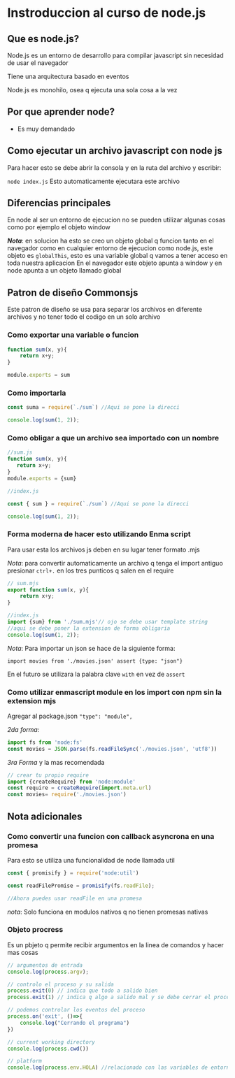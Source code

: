 # Instroduccion al curso de node.js

## Que es node.js?

Node.js es un entorno de desarrollo para compilar javascript sin necesidad de usar el navegador

Tiene una arquitectura basado en eventos

Node.js es monohilo, osea q ejecuta una sola cosa a la vez

## Por que aprender node?

- Es muy demandado

## Como ejecutar un archivo javascript con node js

Para hacer esto se debe abrir la consola y en la ruta del archivo y escribir:

```node index.js```
Esto automaticamente ejecutara este archivo

## Diferencias principales

En node al ser un entorno de ejecucion no se pueden utilizar algunas cosas como por ejemplo el objeto window

***Nota***: en solucion ha esto se creo un objeto global q funcion tanto en el navegador como en cualquier entorno de ejecucion como node.js, este objeto es `globalThis`, esto es una variable global q vamos a tener acceso en toda nuestra aplicacion
En el navegador este objeto apunta a window y en node apunta a un objeto llamado global

## Patron de diseño Commonsjs

Este patron de diseño se usa para separar los archivos en diferente archivos y no tener todo el codigo en un solo archivo

### Como exportar una variable o funcion

```javascript
function sum(x, y){
    return x+y;
}

module.exports = sum
```

### Como importarla

```javascript
const suma = require(`./sum`) //Aqui se pone la direcci

console.log(sum(1, 2));
```

### Como obligar a que un archivo sea importado con un nombre

 ```javascript
 //sum.js
function sum(x, y){
    return x+y;
}
module.exports = {sum}

//index.js

const { sum } = require(`./sum`) //Aqui se pone la direcci

console.log(sum(1, 2));
```

### Forma moderna de hacer esto utilizando Enma script

Para usar esta los archivos js deben en su lugar tener formato .mjs

*Nota*: para convertir automaticamente un archivo q tenga el import antiguo presionar `ctrl+.` en los tres punticos q salen en el require

```javascript
// sum.mjs
export function sum(x, y){
    return x+y;
}

//index.js
import {sum} from './sum.mjs'// ojo se debe usar template string
//aqui se debe poner la extension de forma obligaria
console.log(sum(1, 2));
```

*Nota*: Para importar un json se hace de la siguiente forma:

`import movies from './movies.json' assert {type: "json"}`

En el futuro se utilizara la palabra clave `with` en vez de `assert`

### Como utilizar enmascript module en los import con npm sin la extension mjs

Agregar al package.json `"type": "module",`

*2da forma:*

```javascript
import fs from 'node:fs'
const movies = JSON.parse(fs.readFileSync('./movies.json', 'utf8'))
```

*3ra Forma* y la mas recomendada

```javascript
// crear tu propio require
import {createRequire} from 'node:module'
const require = createRequire(import.meta.url)
const movies= require('./movies.json')
```

## Nota adicionales

### Como convertir una funcion con callback asyncrona en una promesa

Para esto se utiliza una funcionalidad de node llamada util

```javascript
const { promisify } = require('node:util')

const readFilePromise = promisify(fs.readFile);

//Ahora puedes usar readFile en una promesa

```

*nota*: Solo funciona en modulos nativos q no tienen promesas nativas

### Objeto procress

Es un pbjeto q permite recibir argumentos en la linea de comandos y hacer mas cosas

```javascript
// argumentos de entrada
console.log(process.argv);

// controlo el proceso y su salida
process.exit(0) // indica que todo a salido bien
process.exit(1) // indica q algo a salido mal y se debe cerrar el proceso

// podemos controlar los eventos del proceso
process.on('exit', ()=>{
    console.log("Cerrando el programa")
})

// current working directory
console.log(process.cwd())

// platform
console.log(process.env.HOLA) //relacionado con las variables de entorno
```
